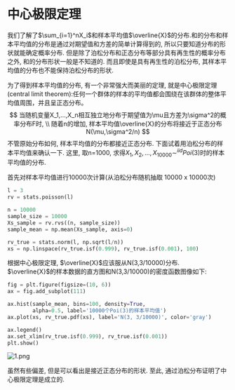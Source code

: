 # 中心极限定理
我们了解了$\sum_{i=1}^nX_i$和样本平均值$\overline{X}$的分布.和的分布和样本平均值的分布是通过对期望值和方差的简单计算得到的, 所以只要知道分布的形状就能确定概率分布. 但是除了泊松分布和正态分布等部分具有再生性的概率分布之外, 和的分布形状一般是不知道的. 而且即使是具有再生性的泊松分布, 其样本平均值的分布也不能保持泊松分布的形状.

为了得到样本平均值的分布, 有一个非常强大而美丽的定理, 就是中心极限定理(central limit theorem):任何一个群体的样本的平均值都会围绕在该群体的整体平均值周围，并且呈正态分布。
$$
当随机变量X_1,...,X_n相互独立地分布于期望值为\mu且方差为\sigma^2的概率分布F时, \\
随着n的增加, 样本平均值\overline{X}的分布将接近于正态分布N(\mu,\sigma^2/n)
$$
不管原始分布如何, 样本平均值的分布都接近正态分布. 下面试着用泊松分布的样本平均值来确认一下. 这里, 取n=1000, 求得$X_1,X_2,...,X_{10000}\sim^{iid}Poi(3)$时的样本平均值的分布.

首先对样本平均值进行10000次计算(从泊松分布随机抽取 10000 x 10000次)
```python
l = 3
rv = stats.poisson(l)

n = 10000
sample_size = 10000
Xs_sample = rv.rvs((n, sample_size))
sample_mean = np.mean(Xs_sample, axis=0)

rv_true = stats.norm(l, np.sqrt(l/n))
xs = np.linspace(rv_true.isf(0.999), rv_true.isf(0.001), 100)
```
根据中心极限定理, $\overline{X}$应该服从N(3,3/10000)分布. $\overline{X}$的样本数据的直方图和N(3,3/10000)的密度函数图像如下:
```python
fig = plt.figure(figsize=(10, 6))
ax = fig.add_subplot(111)

ax.hist(sample_mean, bins=100, density=True,
        alpha=0.5, label='10000个Poi(3)的样本平均值')
ax.plot(xs, rv_true.pdf(xs), label='N(3, 3/10000)', color='gray')

ax.legend()
ax.set_xlim(rv_true.isf(0.999), rv_true.isf(0.001))
plt.show()
```
![1.png](1.png)

虽然有些偏差, 但是可以看出是接近正态分布的形状. 至此, 通过泊松分布证明了中心极限定理是成立的.